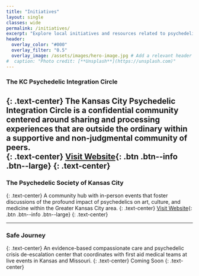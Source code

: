 ```yaml
---
title: "Initiatives"
layout: single
classes: wide
permalink: /initiatives/
excerpt: "Explore local initiatives and resources related to psychedelic integration, community, and care."
header:
  overlay_color: "#000"
  overlay_filter: "0.5"
  overlay_image: /assets/images/hero-image.jpg # Add a relevant header image
#  caption: "Photo credit: [**Unsplash**](https://unsplash.com)"
---
```


### The KC Psychedelic Integration Circle
{: .text-center}
The Kansas City Psychedelic Integration Circle is a confidential community centered around sharing and processing experiences that are outside the ordinary within a supportive and non-judgmental community of peers.  
{: .text-center}
[Visit Website](https://kc-psychedelic.com){: .btn .btn--info .btn--large}
{: .text-center}
---

### The Psychedelic Society of Kansas City
{: .text-center}
A community hub with in-person events that foster discussions of the profound impact of psychedelics on art, culture, and medicine within the Greater Kansas City area.
{: .text-center}
[Visit Website](https://psychedelickc.org){: .btn .btn--info .btn--large}
{: .text-center}

---
### Safe Journey
{: .text-center}
An evidence-based compassionate care and psychedelic crisis de-escalation center that coordinates with first aid medical teams at live events in Kansas and Missouri.
{: .text-center}
<span class="btn btn--disabled btn--large">Coming Soon</span>
{: .text-center}
